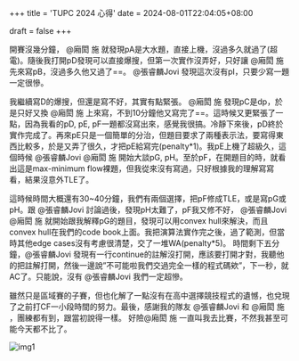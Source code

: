 +++
title = 'TUPC 2024 心得'
date = 2024-08-01T22:04:05+08:00

draft = false
+++

    
開賽沒幾分鐘， @廂閎 施 就發現pA是大水題，直接上機，沒過多久就過了(超電)。隨後我打開pD發現可以直接爆搜，但第一次實作沒弄好，只好讓 @廂閎 施先來寫pB，沒過多久他又過了==。 @張睿麟Jovi 發現這次沒有pI，只要少寫一題一定很慘。

我繼續寫D的爆搜，但還是寫不好，其實有點緊張。 @廂閎 施 發現pC是dp，於是只好又換 @廂閎 施 上來寫，不到10分鐘他又寫完了==。這時候又更緊張了一點，因為我看的pD, pE, pF一題都沒寫出來，感覺我很搞。冷靜下來後，pD終於實作完成了。再來pE只是一個簡單的分治，但題目要求了兩種表示法，要寫得東西比較多，於是又弄了很久，才把pE給寫完(penalty*1)。我pE上機了超級久，這個時候 @張睿麟Jovi @廂閎 施 開始大談pG, pH。至於pF，在開題目的時，就看出這是max-minimum flow裸題，但我從來沒有寫過，只好根據我的理解寫寫看，結果沒意外TLE了。

這時候時間大概還有30~40分鐘，我們有兩個選擇，把pF修成TLE，或是寫pG或pH。跟 @張睿麟Jovi 討論過後，發現pH太難了，pF我又修不好， @張睿麟Jovi @廂閎 施 就開始跟我解釋pG的題目，發現可以用convex hull來解決，而且convex hull在我們的code book上面。我把演算法實作完之後，過了範測，但當時其他edge cases沒有考慮很清楚，交了一堆WA(penalty*5)。 時間剩下五分鐘，@張睿麟Jovi 發現有一行continue的註解沒打開，應該要打開才對，我聽他的把註解打開，然後一邊說”不可能啦我們交過完全一樣的程式碼欸”，下一秒，就AC了。只能說，沒有 @張睿麟Jovi 我們一定超慘。

雖然只是區域賽的子賽，但也化解了一點沒有在高中選擇競技程式的遺憾，也兌現了之前打CF一小段時間的努力。最後，感謝我的隊友 @張睿麟Jovi 和 @廂閎 施 ，團練都有到，跟當初說得一樣。 好險@廂閎 施 一直叫我去比賽，不然我甚至可能今天都不比了。       

![img1](../img1.png)